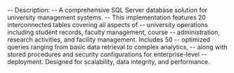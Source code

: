 -- Description: 
-- A comprehensive SQL Server database solution for university management systems.
-- This implementation features 20 interconnected tables covering all aspects of 
-- university operations including student records, faculty management, course 
-- administration, research activities, and facility management. Includes 50 
-- optimized queries ranging from basic data retrieval to complex analytics,
-- along with stored procedures and security configurations for enterprise-level 
-- deployment. Designed for scalability, data integrity, and performance.

